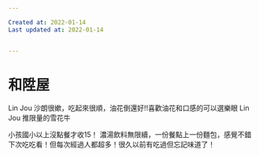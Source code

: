 ```yaml
---

Created at: 2022-01-14
Last updated at: 2022-01-14


---
```


# 和陞屋


Lin Jou 沙朗很嫰，吃起來很順，油花倒還好!!喜歡油花和口感的可以選樂眼
Lin Jou 推限量的雪花牛

小孩國小以上沒點餐才收15！
濃湯飲料無限續，一份餐點上一份麵包，感覺不錯下次吃吃看！但每次經過人都超多！很久以前有吃過但忘記味道了！

